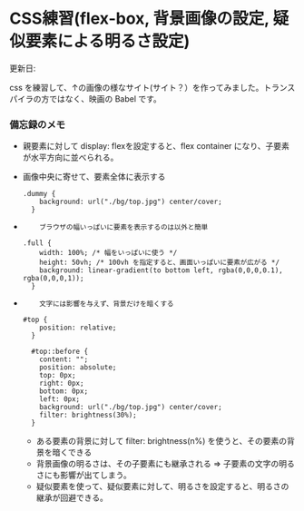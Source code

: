 # CSS練習(flex-box, 背景画像の設定, 疑似要素による明るさ設定)

更新日:

css を練習して、↑の画像の様なサイト(サイト？）を作ってみました。トランスパイラの方ではなく、映画の Babel です。

### 備忘録のメモ

* 親要素に対して display: flexを設定すると、flex container になり、子要素が水平方向に並べられる。
* 画像中央に寄せて、要素全体に表示する

    ```
    .dummy {
        background: url("./bg/top.jpg") center/cover;
      }
    ```

*         ブラウザの幅いっぱいに要素を表示するのは以外と簡単

    ```
    .full {
        width: 100%; /* 幅をいっぱいに使う */
        height: 50vh; /* 100vh を指定すると、画面いっぱいに要素が広がる */
        background: linear-gradient(to bottom left, rgba(0,0,0,0.1), rgba(0,0,0,1));
      }
    ```

*         文字には影響を与えず、背景だけを暗くする

    ```
    #top {
        position: relative;
      }

      #top::before {
        content: "";
        position: absolute;
        top: 0px;
        right: 0px;
        bottom: 0px;
        left: 0px;
        background: url("./bg/top.jpg") center/cover;
        filter: brightness(30%);
      }
    ```

    * ある要素の背景に対して filter: brightness(n%) を使うと、その要素の背景を暗くできる
    * 背景画像の明るさは、その子要素にも継承される => 子要素の文字の明るさにも影響が出てしまう。
    * 疑似要素を使って、疑似要素に対して、明るさを設定すると、明るさの継承が回避できる。